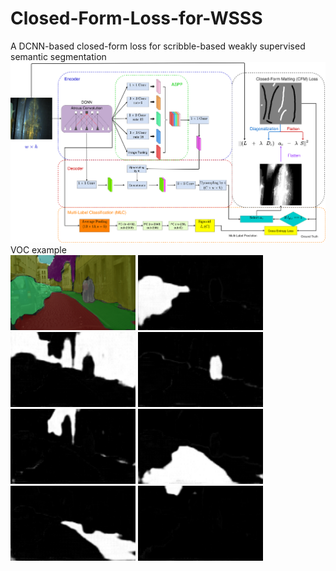 # Closed-Form-Loss-for-WSSS
A DCNN-based closed-form loss for scribble-based weakly supervised semantic segmentation
![alt text](https://github.com/yaokmallorca/Closed-Form-Loss-for-WSSS/blob/master/imgs/closed-form-segmentation.png?raw=true)
VOC example
<br>
<img src="https://github.com/yaokmallorca/Closed-Form-Loss-for-WSSS/blob/master/imgs/results_cityscape_erfurt_000040_000019_leftImg8bit.png" width=200 height=120>
<img src="https://github.com/yaokmallorca/Closed-Form-Loss-for-WSSS/blob/master/imgs/results_cityscape_erfurt_000040_000019_leftImg8bit_alpha_car.png" width=200 height=120>
<img src="https://github.com/yaokmallorca/Closed-Form-Loss-for-WSSS/blob/master/imgs/results_cityscape_erfurt_000040_000019_leftImg8bit_alpha_construction.png" width=200 height=120>
<img src="https://github.com/yaokmallorca/Closed-Form-Loss-for-WSSS/blob/master/imgs/results_cityscape_erfurt_000040_000019_leftImg8bit_alpha_person.png" width=200 height=120>
<br>
<img src="https://github.com/yaokmallorca/Closed-Form-Loss-for-WSSS/blob/master/imgs/results_cityscape_erfurt_000040_000019_leftImg8bit_alpha_plant.png" width=200 height=120>
<img src="https://github.com/yaokmallorca/Closed-Form-Loss-for-WSSS/blob/master/imgs/results_cityscape_erfurt_000040_000019_leftImg8bit_alpha_road.png" width=200 height=120>
<img src="https://github.com/yaokmallorca/Closed-Form-Loss-for-WSSS/blob/master/imgs/results_cityscape_erfurt_000040_000019_leftImg8bit_alpha_sidewalk.png" width=200 height=120>
<img src="https://github.com/yaokmallorca/Closed-Form-Loss-for-WSSS/blob/master/imgs/results_cityscape_erfurt_000040_000019_leftImg8bit_alpha_sky.png" width=200 height=120>

